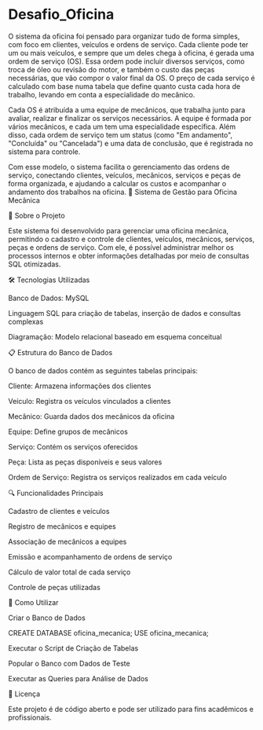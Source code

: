 # Desafio_Oficina
O sistema da oficina foi pensado para organizar tudo de forma simples, com foco em clientes, veículos e ordens de serviço. Cada cliente pode ter um ou mais veículos, e sempre que um deles chega à oficina, é gerada uma ordem de serviço (OS). Essa ordem pode incluir diversos serviços, como troca de óleo ou revisão do motor, e também o custo das peças necessárias, que vão compor o valor final da OS. O preço de cada serviço é calculado com base numa tabela que define quanto custa cada hora de trabalho, levando em conta a especialidade do mecânico.

Cada OS é atribuída a uma equipe de mecânicos, que trabalha junto para avaliar, realizar e finalizar os serviços necessários. A equipe é formada por vários mecânicos, e cada um tem uma especialidade específica. Além disso, cada ordem de serviço tem um status (como "Em andamento", "Concluída" ou "Cancelada") e uma data de conclusão, que é registrada no sistema para controle.

Com esse modelo, o sistema facilita o gerenciamento das ordens de serviço, conectando clientes, veículos, mecânicos, serviços e peças de forma organizada, e ajudando a calcular os custos e acompanhar o andamento dos trabalhos na oficina.
📌 Sistema de Gestão para Oficina Mecânica

📖 Sobre o Projeto

Este sistema foi desenvolvido para gerenciar uma oficina mecânica, permitindo o cadastro e controle de clientes, veículos, mecânicos, serviços, peças e ordens de serviço. Com ele, é possível administrar melhor os processos internos e obter informações detalhadas por meio de consultas SQL otimizadas.

🛠 Tecnologias Utilizadas

Banco de Dados: MySQL

Linguagem SQL para criação de tabelas, inserção de dados e consultas complexas

Diagramação: Modelo relacional baseado em esquema conceitual

📋 Estrutura do Banco de Dados

O banco de dados contém as seguintes tabelas principais:

Cliente: Armazena informações dos clientes

Veículo: Registra os veículos vinculados a clientes

Mecânico: Guarda dados dos mecânicos da oficina

Equipe: Define grupos de mecânicos

Serviço: Contém os serviços oferecidos

Peça: Lista as peças disponíveis e seus valores

Ordem de Serviço: Registra os serviços realizados em cada veículo

🔍 Funcionalidades Principais

Cadastro de clientes e veículos

Registro de mecânicos e equipes

Associação de mecânicos a equipes

Emissão e acompanhamento de ordens de serviço

Cálculo de valor total de cada serviço

Controle de peças utilizadas

🚀 Como Utilizar

Criar o Banco de Dados

CREATE DATABASE oficina_mecanica;
USE oficina_mecanica;

Executar o Script de Criação de Tabelas

Popular o Banco com Dados de Teste

Executar as Queries para Análise de Dados

📜 Licença

Este projeto é de código aberto e pode ser utilizado para fins acadêmicos e profissionais.
